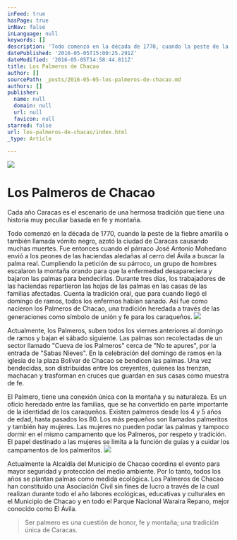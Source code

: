 ```yaml
---
inFeed: true
hasPage: true
inNav: false
inLanguage: null
keywords: []
description: 'Todo comenzó en la década de 1770, cuando la peste de la fiebre amarilla o también llamada vómito negro, azotó la ciudad de Caracas causando muchas muertes. Fue entonces cuando el párraco José Antonio Mohedano envió a los peones de las haciendas aledañas al cerro del Ávila a buscar la palma real. Cumpliendo la petición de su párroco, un grupo de hombres escalaron la montaña orando para que la enfermedad desapareciera y bajaron las palmas para bendecirlas. Durante tres días, los trabajadores de las haciendas repartieron las hojas de las palmas en las casas de las familias afectadas. Cuenta la tradición oral, que para cuando llegó el domingo de ramos, todos los enfermos habían sanado. Así fue como nacieron los Palmeros de Chacao, una tradición heredada a través de las generaciones como símbolo de unión y fe para los caraqueños.'
datePublished: '2016-05-05T15:00:25.291Z'
dateModified: '2016-05-05T14:58:44.811Z'
title: Los Palmeros de Chacao
author: []
sourcePath: _posts/2016-05-05-los-palmeros-de-chacao.md
authors: []
publisher:
  name: null
  domain: null
  url: null
  favicon: null
starred: false
url: los-palmeros-de-chacao/index.html
_type: Article

---
```

![](https://the-grid-user-content.s3-us-west-2.amazonaws.com/5ffacb73-9294-47ba-955c-8e1f51080bf3.png)

# Los Palmeros de Chacao

Cada año Caracas es el escenario de una hermosa tradición que tiene una historia muy peculiar basada en fe y montaña.

Todo comenzó en la década de 1770, cuando la peste de la fiebre amarilla o también llamada vómito negro, azotó la ciudad de Caracas causando muchas muertes. Fue entonces cuando el párraco José Antonio Mohedano envió a los peones de las haciendas aledañas al cerro del Ávila a buscar la palma real. Cumpliendo la petición de su párroco, un grupo de hombres escalaron la montaña orando para que la enfermedad desapareciera y bajaron las palmas para bendecirlas. Durante tres días, los trabajadores de las haciendas repartieron las hojas de las palmas en las casas de las familias afectadas. Cuenta la tradición oral, que para cuando llegó el domingo de ramos, todos los enfermos habían sanado. Así fue como nacieron los Palmeros de Chacao, una tradición heredada a través de las generaciones como símbolo de unión y fe para los caraqueños.
![](https://the-grid-user-content.s3-us-west-2.amazonaws.com/3aa0d1dc-67b3-45e7-8589-e7e458bb64da.jpg)

Actualmente, los Palmeros, suben todos los viernes anteriores al domingo de ramos y bajan el sábado siguiente. Las palmas son recolectadas de un sector llamado "Cueva de los Palmeros" cerca de "No te apures", por la entrada de "Sabas Nieves". En la celebración del domingo de ramos en la iglesia de la plaza Bolívar de Chacao se bendicen las palmas. Una vez bendecidas, son distribuidas entre los creyentes, quienes las trenzan, machacan y trasforman en cruces que guardan en sus casas como muestra de fe.

El Palmero, tiene una conexión única con la montaña y su naturaleza. Es un oficio heredado entre las familias, que se ha convertido en parte importante de la identidad de los caraqueños. Existen palmeros desde los 4 y 5 años de edad, hasta pasados los 80\. Los más pequeños son llamados palmeritos y también hay mujeres. Las mujeres no pueden podar las palmas y tampoco dormir en el mismo campamento que los Palmeros, por respeto y tradición. El papel destinado a las mujeres se limita a la función de guías y a cuidar los campamentos de los palmeritos.
![](https://the-grid-user-content.s3-us-west-2.amazonaws.com/c7fcd54d-a6b6-4b0b-a650-e25392848dfb.jpg)

Actualmente la Alcaldía del Municipio de Chacao coordina el evento para mayor seguridad y protección del medio ambiente. Por lo tanto, todos los años se plantan palmas como medida ecológica. Los Palmeros de Chacao han constituido una Asociación Civil sin fines de lucro a través de la cual realizan durante todo el año labores ecológicas, educativas y culturales en el Municipio de Chacao y en todo el Parque Nacional Waraira Repano, mejor conocido como El Ávila.

> Ser palmero es una cuestión de honor, fe y montaña; una tradición única de Caracas.